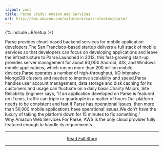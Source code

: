 ```yaml
---
layout: post
title: Parse Study: Amazon Web Services
url: http://aws.amazon.com/solutions/case-studies/parse/
---
```

{% include JB/setup %}<p>Parse provides cloud-based backend services for mobile application developers.The San Francisco-based startup delivers a full stack of mobile services so that developers can focus on developing applications and leave the infrastructure to Parse.Launched in 2012, this fast-growing start-up provides server management for about 60,000 Android, iOS, and Windows mobile applications, which run on more than 200 million mobile devices.Parse operates a number of high-throughput, I/O intensive MongoDB clusters and needed to improve scalability and speed.Parse handles user account management, data storage and disk caching for its customers and usage can fluctuate on a daily basis.Charity Majors, Site Reliability Engineer says, “If an application developed on Parse is featured on iTunes, traffic can triple or quadruple in a matter of hours.Our platform needs to be consistent and fast.If Parse has operational issues, then more than 50,000 mobile applications have operational issues.We don’t have the luxury of taking the platform down for 15 minutes to fix something.”  
  Why Amazon Web Services
 For Parse, AWS is the only cloud provider fully featured enough to handle its requirements.</p>
<hr /><p align='center'><a href="http://aws.amazon.com/solutions/case-studies/parse/" style='padding:15px;'>Read Full Story</a></p><hr />
